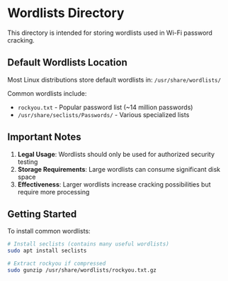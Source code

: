 # Wordlists Directory

This directory is intended for storing wordlists used in Wi-Fi password cracking.

## Default Wordlists Location

Most Linux distributions store default wordlists in:
`/usr/share/wordlists/`

Common wordlists include:
- `rockyou.txt` - Popular password list (~14 million passwords)
- `/usr/share/seclists/Passwords/` - Various specialized lists

## Important Notes

1. **Legal Usage**: Wordlists should only be used for authorized security testing
2. **Storage Requirements**: Large wordlists can consume significant disk space
3. **Effectiveness**: Larger wordlists increase cracking possibilities but require more processing

## Getting Started

To install common wordlists:

```bash
# Install seclists (contains many useful wordlists)
sudo apt install seclists

# Extract rockyou if compressed
sudo gunzip /usr/share/wordlists/rockyou.txt.gz
